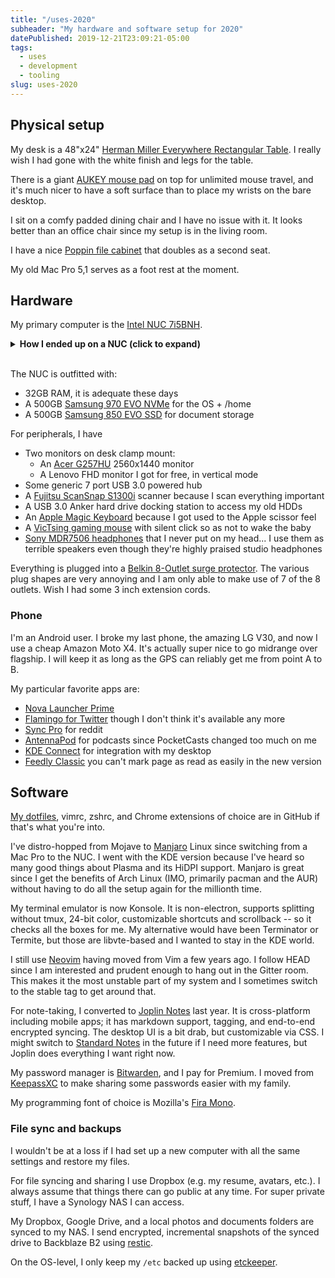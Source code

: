 ```yaml
---
title: "/uses-2020"
subheader: "My hardware and software setup for 2020"
datePublished: 2019-12-21T23:09:21-05:00
tags:
  - uses
  - development
  - tooling
slug: uses-2020
---
```


## Physical setup

My desk is a 48"x24" [Herman Miller Everywhere Rectangular Table]. I really
wish I had gone with the white finish and legs for the table.

There is a giant [AUKEY mouse pad] on top for unlimited mouse travel, and it's
much nicer to have a soft surface than to place my wrists on the bare desktop.

I sit on a comfy padded dining chair and I have no issue with it. It looks
better than an office chair since my setup is in the living room.

I have a nice [Poppin file cabinet] that doubles as a second seat.

My old Mac Pro 5,1 serves as a foot rest at the moment.

## Hardware

My primary computer is the [Intel NUC 7i5BNH].

<details>
<summary><strong>How I ended up on a NUC (click to expand)</strong></summary>
I was using a 2010 Mac Pro 5,1 that I bought off an office liquidation
auction in 2016. Apple has dropped it from official Catalina support and
I need a stable system.

I had considered getting a Mac Mini 2018, but after reading about various
Bluetooth issues and Catalina issues (it seems to be a second-class citizen
compared to MacBooks and the new Mac Pro), I decided against it. The 16"
MacBook Pro 2019 model was also a strong contender, but I don't compute on the
go these days, and I hate the Touch Bar.

Rather than buy something new, I just re-purposed the NUC, serving as a media
player for my TV. It's already 3 years old, but that's newer than the Mac Pro
I had. Also, <strong>there's Thunderbolt 3</strong> support, so I can
introduce an eGPU and 10GE port in the future.
</details>
<br>

The NUC is outfitted with:

- 32GB RAM, it is adequate these days
- A 500GB [Samsung 970 EVO NVMe] for the OS + /home
- A 500GB [Samsung 850 EVO SSD] for document storage

For peripherals, I have

- Two monitors on desk clamp mount:
    - An [Acer G257HU] 2560x1440 monitor
    - A Lenovo FHD monitor I got for free, in vertical mode
- Some generic 7 port USB 3.0 powered hub
- A [Fujitsu ScanSnap S1300i] scanner because I scan everything important
- A USB 3.0 Anker hard drive docking station to access my old HDDs
- An [Apple Magic Keyboard] because I got used to the Apple scissor feel
- A [VicTsing gaming mouse] with silent click so as not to wake the baby
- [Sony MDR7506 headphones] that I never put on my head... I use them as
  terrible speakers even though they're highly praised studio headphones

Everything is plugged into a [Belkin 8-Outlet surge protector]. The various
plug shapes are very annoying and I am only able to make use of 7 of the
8 outlets. Wish I had some 3 inch extension cords.

### Phone

I'm an Android user. I broke my last phone, the amazing LG V30, and now I use
a cheap Amazon Moto X4. It's actually super nice to go midrange over flagship.
I will keep it as long as the GPS can reliably get me from point A to B.

My particular favorite apps are:

- [Nova Launcher Prime]
- [Flamingo for Twitter] though I don't think it's available any more
- [Sync Pro] for reddit
- [AntennaPod] for podcasts since PocketCasts changed too much on me
- [KDE Connect] for integration with my desktop
- [Feedly Classic] you can't mark page as read as easily in the new version

## Software

[My dotfiles], vimrc, zshrc, and Chrome extensions of choice are in GitHub if
that's what you're into.

I've distro-hopped from Mojave to [Manjaro] Linux since switching from a Mac
Pro to the NUC. I went with the KDE version because I've heard so many good
things about Plasma and its HiDPI support. Manjaro is great since I get the
benefits of Arch Linux (IMO, primarily pacman and the AUR) without having to
do all the setup again for the millionth time.

My terminal emulator is now Konsole. It is non-electron, supports splitting
without tmux, 24-bit color, customizable shortcuts and scrollback -- so it
checks all the boxes for me. My alternative would have been Terminator or
Termite, but those are libvte-based and I wanted to stay in the KDE world.

I still use [Neovim] having moved from Vim a few years ago. I follow HEAD
since I am interested and prudent enough to hang out in the Gitter room. This
makes it the most unstable part of my system and I sometimes switch to the
stable tag to get around that.

For note-taking, I converted to [Joplin Notes] last year. It is cross-platform
including mobile apps; it has markdown support, tagging, and end-to-end
encrypted syncing. The desktop UI is a bit drab, but customizable via CSS.
I might switch to [Standard Notes] in the future if I need more features, but
Joplin does everything I want right now.

My password manager is [Bitwarden], and I pay for Premium. I moved from
[KeepassXC] to make sharing some passwords easier with my family.

My programming font of choice is Mozilla's [Fira Mono].

### File sync and backups

I wouldn't be at a loss if I had set up a new computer with all the same
settings and restore my files.

For file syncing and sharing I use Dropbox (e.g. my resume, avatars, etc.).
I always assume that things there can go public at any time. For super private
stuff, I have a Synology NAS I can access.

My Dropbox, Google Drive, and a local photos and documents folders are synced
to my NAS. I send encrypted, incremental snapshots of the synced drive to
Backblaze B2 using [restic].

On the OS-level, I only keep my `/etc` backed up using [etckeeper].


[Intel NUC 7i5BNH]: https://www.intel.com/content/www/us/en/products/boards-kits/nuc/kits/nuc7i5bnh.html
[Acer G257HU]: https://www.amazon.com/gp/product/B00QS0AKVK
[Samsung 970 EVO NVMe]: https://www.amazon.com/Samsung-970-EVO-500GB-MZ-V7E500BW/dp/B07BN4NJ2J
[Samsung 850 EVO SSD]: https://www.amazon.com/Samsung-2-5-Inch-Internal-MZ-75E500B-EU/dp/B00P73B1E4
[Fujitsu ScanSnap S1300i]: https://www.amazon.com/Fujitsu-ScanSnap-Portable-Document-Scanner/dp/B008HBFADQ
[Apple Magic Keyboard]: https://www.amazon.com/gp/product/B016QO64FI
[VicTsing gaming mouse]: https://www.amazon.com/gp/product/B075M3YY18
[Sony MDR7506 headphones]: https://www.amazon.com/gp/product/B000AJIF4E
[Bose SoundSport Wireless Headphones]: https://www.amazon.com/Bose-SoundSport-Wireless-Headphones-Black/dp/B01LZI7KQB
[AUKEY mouse pad]: https://www.amazon.com/gp/product/B00QM9KL5M
[Belkin 8-Outlet surge protector]: https://www.amazon.com/gp/product/B000HPV3RW
[Herman Miller Everywhere Rectangular Table]: https://store.hermanmiller.com/office/conference-tables/everywhere-rectangular-table/3383.html
[Manjaro]: https://manjaro.org/
[My dotfiles]: https://github.com/davidosomething/dotfiles
[Joplin Notes]: https://joplinapp.org/
[Standard Notes]: https://standardnotes.org/
[Bitwarden]: https://bitwarden.com/
[KeepassXC]: https://keepassxc.org/
[Fira Mono]: https://mozilla.github.io/Fira/
[restic]: https://restic.net/
[etckeeper]: https://joeyh.name/code/etckeeper/
[Poppin file cabinet]: https://www.poppin.com/White-%2B-Light-Gray-Mini-Stow-2-Drawer-File-Cabinet%2C-Rolling-104771+%3A+104732.html
[Neovim]: https://neovim.io
[Nova Launcher Prime]: https://play.google.com/store/apps/details?id=com.teslacoilsw.launcher.prime&hl=en_US
[Flamingo for Twitter]: https://play.google.com/store/apps/details?id=com.samruston.twitter
[Sync Pro]: https://play.google.com/store/apps/details?id=com.laurencedawson.reddit_sync.pro
[KDE Connect]: https://play.google.com/store/apps/details?id=org.kde.kdeconnect_tp
[AntennaPod]: https://play.google.com/store/apps/details?id=de.danoeh.antennapod
[Feedly Classic]: https://play.google.com/store/apps/details?id=com.devhd.feedly.classic

